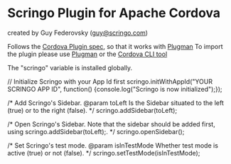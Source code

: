 Scringo Plugin for Apache Cordova
=====================================
created by Guy Federovsky (guy@scringo.com)

Follows the [Cordova Plugin spec](http://cordova.apache.org/docs/en/3.0.0/plugin_ref_spec.md), so that it works with [Plugman](https://github.com/apache/cordova-plugman)
To import the plugin please use [Plugman](http://npmjs.org/plugman)     or the [Cordova CLI tool](http://npmjs.org/cordova)    

The "scringo" variable is installed globally. 

// Initialize Scringo with your App Id first
scringo.initWithAppId("YOUR SCRINGO APP ID", function() {console.log("Scringo is now initialized");});

/*
 Add Scringo's Sidebar.
 @param toLeft Is the Sidebar situated to the left (true) or to the right (false).
*/
scringo.addSidebar(toLeft);
        
/*
 Open Scringo's Sidebar. Note that the sidebar should be added first, using scringo.addSidebar(toLeft);.
*/
scringo.openSidebar();
        
/*
 Set Scringo's test mode.
 @param isInTestMode Whether test mode is active (true) or not (false).
*/
scringo.setTestMode(isInTestMode);
